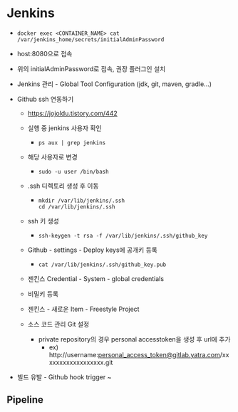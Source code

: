 # Jenkins

* ```shell
  docker exec <CONTAINER_NAME> cat /var/jenkins_home/secrets/initialAdminPassword
  ```

* host:8080으로 접속

* 위의 initialAdminPassword로 접속, 권장 플러그인 설치

* Jenkins 관리 - Global Tool Configuration (jdk, git, maven, gradle...)

* Github ssh 연동하기

  * https://jojoldu.tistory.com/442

  * 실행 중 jenkins 사용자 확인

    * `ps aux | grep jenkins`

  * 해당 사용자로 변경

    * `sudo -u user /bin/bash`

  * .ssh 디렉토리 생성 후 이동

    * ```shell
      mkdir /var/lib/jenkins/.ssh
      cd /var/lib/jenkins/.ssh
      ```

  * ssh 키 생성

    * `ssh-keygen -t rsa -f /var/lib/jenkins/.ssh/github_key`

  * Github - settings - Deploy keys에 공개키 등록

    * `cat /var/lib/jenkins/.ssh/github_key.pub`

  * 젠킨스 Credential - System - global credentials

  * 비밀키 등록

  * 젠킨스 - 새로운 Item - Freestyle Project

  * 소스 코드 관리 Git 설정

    * private repository의 경우 personal accesstoken을 생성 후 url에 추가
      * ex) http://username:personal_access_token@gitlab.yatra.com/xxxxxxxxxxxxxxxxxx.git

* 빌드 유발 - Github hook trigger ~

## Pipeline

